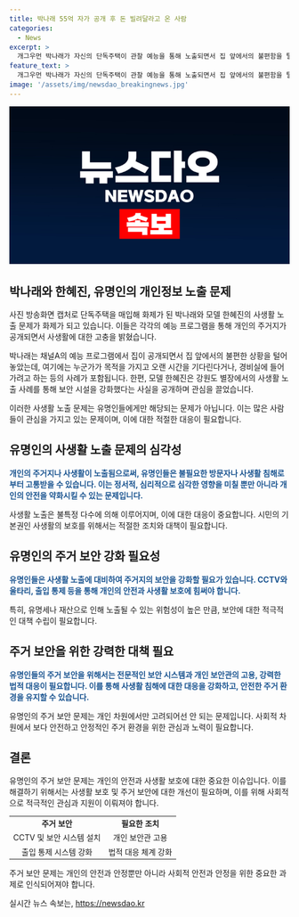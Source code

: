 ```yaml
---
title: 박나래 55억 자가 공개 후 돈 빌려달라고 온 사람
categories:
  - News
excerpt: >
  개그우먼 박나래가 자신의 단독주택이 관찰 예능을 통해 노출되면서 집 앞에서의 불편함을 털었다. 이에 대해 박나래는 집 앞에서 10시간을 기다리는 등의 상황에 당혹스러움을 토로했고, 지인인 줄 알고 문을 열어준 적도 있다고 전했다. 또한, 모델 한혜진도 사생활 피해를 공개하여 보안을 강화했다고 전한 바 있다. 요즘 연예계 스타들의 사생활 침해 사례가 증가하며, 그들의 안전에 대한 우려가 높아지고 있다. (150자)
feature_text: >
  개그우먼 박나래가 자신의 단독주택이 관찰 예능을 통해 노출되면서 집 앞에서의 불편함을 털었다. 이에 대해 박나래는 집 앞에서 10시간을 기다리는 등의 상황에 당혹스러움을 토로했고, 지인인 줄 알고 문을 열어준 적도 있다고 전했다. 또한, 모델 한혜진도 사생활 피해를 공개하여 보안을 강화했다고 전한 바 있다. 요즘 연예계 스타들의 사생활 침해 사례가 증가하며, 그들의 안전에 대한 우려가 높아지고 있다. (150자)
image: '/assets/img/newsdao_breakingnews.jpg'
---
```


<p><img src="/assets/img/newsdao_breakingnews.jpg" alt="ranknews 속보" /></p>

<h2 data-ke-size="size26">박나래와 한혜진, 유명인의 개인정보 노출 문제</h2>

<p>사진 방송화면 캡처로 단독주택을 매입해 화제가 된 박나래와 모델 한혜진의 사생활 노출 문제가 화제가 되고 있습니다. 이들은 각각의 예능 프로그램을 통해 개인의 주거지가 공개되면서 사생활에 대한 고충을 밝혔습니다.</p>

<p data-ke-size="size16">박나래는 채널A의 예능 프로그램에서 집이 공개되면서 집 앞에서의 불편한 상황을 털어놓았는데, 여기에는 누군가가 목적을 가지고 오랜 시간을 기다린다거나, 경비실에 들어가려고 하는 등의 사례가 포함됩니다. 한편, 모델 한혜진은 강원도 별장에서의 사생활 노출 사례를 통해 보안 시설을 강화했다는 사실을 공개하며 관심을 끌었습니다.</p>

<p>이러한 사생활 노출 문제는 유명인들에게만 해당되는 문제가 아닙니다. 이는 많은 사람들이 관심을 가지고 있는 문제이며, 이에 대한 적절한 대응이 필요합니다.</p>

<h2 data-ke-size="size26">유명인의 사생활 노출 문제의 심각성</h2>

<p><b><span style="color: #1a5490;">개인의 주거지나 사생활이 노출됨으로써, 유명인들은 불필요한 방문자나 사생활 침해로부터 고통받을 수 있습니다. 이는 정서적, 심리적으로 심각한 영향을 미칠 뿐만 아니라 개인의 안전을 약화시킬 수 있는 문제입니다.</span></b></p>

<p>사생활 노출은 불특정 다수에 의해 이루어지며, 이에 대한 대응이 중요합니다. 시민의 기본권인 사생활의 보호를 위해서는 적절한 조치와 대책이 필요합니다.</p>

<h2 data-ke-size="size26">유명인의 주거 보안 강화 필요성</h2>

<p><b><span style="color: #1a5490;">유명인들은 사생활 노출에 대비하여 주거지의 보안을 강화할 필요가 있습니다. CCTV와 울타리, 출입 통제 등을 통해 개인의 안전과 사생활 보호에 힘써야 합니다.</span></b></p>

<p>특히, 유명세나 재산으로 인해 노출될 수 있는 위험성이 높은 만큼, 보안에 대한 적극적인 대책 수립이 필요합니다.</p>

<h2 data-ke-size="size26">주거 보안을 위한 강력한 대책 필요</h2>

<p><b><span style="color: #1a5490;">유명인들의 주거 보안을 위해서는 전문적인 보안 시스템과 개인 보안관의 고용, 강력한 법적 대응이 필요합니다. 이를 통해 사생활 침해에 대한 대응을 강화하고, 안전한 주거 환경을 유지할 수 있습니다.</span></b></p>

<p>유명인의 주거 보안 문제는 개인 차원에서만 고려되어선 안 되는 문제입니다. 사회적 차원에서 보다 안전하고 안정적인 주거 환경을 위한 관심과 노력이 필요합니다.</p>

<h2 data-ke-size="size26">결론</h2>

<p>유명인의 주거 보안 문제는 개인의 안전과 사생활 보호에 대한 중요한 이슈입니다. 이를 해결하기 위해서는 사생활 보호 및 주거 보안에 대한 개선이 필요하며, 이를 위해 사회적으로 적극적인 관심과 지원이 이뤄져야 합니다.</p>

<table>
  <tr>
    <td style="text-align: center; height: 17px;"><b>주거 보안</b></td>
    <td style="text-align: center; height: 17px;"><b>필요한 조치</b></td>
  </tr>
  <tr>
    <td style="text-align: center; height: 17px;">CCTV 및 보안 시스템 설치</td>
    <td style="text-align: center; height: 17px;">개인 보안관 고용</td>
  </tr>
  <tr>
    <td style="text-align: center; height: 17px;">출입 통제 시스템 강화</td>
    <td style="text-align: center; height: 17px;">법적 대응 체계 강화</td>
  </tr>
</table>

<p>주거 보안 문제는 개인의 안전과 안정뿐만 아니라 사회적 안전과 안정을 위한 중요한 과제로 인식되어져야 합니다.</p>
실시간 뉴스 속보는, <a href="https://newsdao.kr" rel="dofollow">https://newsdao.kr</a>


